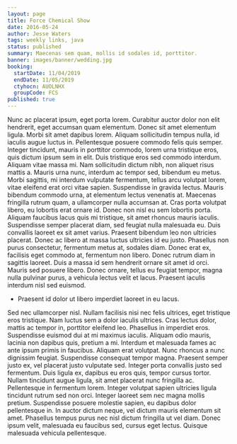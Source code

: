 ```yaml
---
layout: page
title: Force Chemical Show
date: 2016-05-24
author: Jesse Waters
tags: weekly links, java
status: published
summary: Maecenas sem quam, mollis id sodales id, porttitor.
banner: images/banner/wedding.jpg
booking:
  startDate: 11/04/2019
  endDate: 11/05/2019
  ctyhocn: AUOLNHX
  groupCode: FCS
published: true
---
```

Nunc ac placerat ipsum, eget porta lorem. Curabitur auctor dolor non elit hendrerit, eget accumsan quam elementum. Donec sit amet elementum ligula. Morbi sit amet dapibus lorem. Aliquam sollicitudin tempus nulla, id iaculis augue luctus in. Pellentesque posuere commodo felis quis semper. Integer tincidunt, mauris in porttitor commodo, lorem urna tristique eros, quis dictum ipsum sem in elit. Duis tristique eros sed commodo interdum. Aliquam vitae massa mi. Nam sollicitudin dictum nibh, non aliquet risus mattis a. Mauris urna nunc, interdum ac tempor sed, bibendum eu metus. Morbi sagittis, mi interdum vulputate fermentum, tellus arcu volutpat lorem, vitae eleifend erat orci vitae sapien. Suspendisse in gravida lectus. Mauris bibendum commodo urna, at elementum lectus venenatis at. Maecenas fringilla rutrum quam, a ullamcorper nulla accumsan at. Cras porta volutpat libero, eu lobortis erat ornare id.
Donec non nisl eu sem lobortis porta. Aliquam faucibus lacus quis mi tristique, sit amet rhoncus mauris iaculis. Suspendisse semper placerat diam, sed feugiat nulla malesuada eu. Duis convallis laoreet ex sit amet varius. Praesent bibendum leo non ultricies placerat. Donec ac libero at massa luctus ultricies id eu justo. Phasellus non purus consectetur, fermentum metus at, sodales diam. Donec erat ex, facilisis eget commodo at, fermentum non libero. Donec rutrum diam in sagittis laoreet. Duis a massa id sem hendrerit ornare sit amet id orci. Mauris sed posuere libero. Donec ornare, tellus eu feugiat tempor, magna nulla pulvinar purus, a vehicula lectus velit et lacus. Praesent iaculis interdum nisl sed euismod.

* Praesent id dolor ut libero imperdiet laoreet in eu lacus.

Sed nec ullamcorper nisl. Nullam facilisis nisi nec felis ultrices, eget tristique eros tristique. Nam luctus sem a dolor iaculis ultrices. Cras lectus dolor, mattis ac tempor in, porttitor eleifend leo. Phasellus in imperdiet eros. Suspendisse euismod dui at mi maximus iaculis. Aliquam odio mauris, lacinia non dapibus quis, pretium a mi. Interdum et malesuada fames ac ante ipsum primis in faucibus. Aliquam erat volutpat. Nunc rhoncus a nunc dignissim feugiat. Suspendisse consequat tempor magna. Praesent semper justo ex, vel placerat justo vulputate sed. Integer porta convallis justo sed fermentum. Duis ligula ex, dapibus eu eros quis, tempor cursus tortor.
Nullam tincidunt augue ligula, sit amet placerat nunc fringilla ac. Pellentesque in fermentum lorem. Integer volutpat sapien ultricies ligula tincidunt rutrum sed non orci. Integer laoreet sem nec magna mollis pretium. Suspendisse posuere molestie sapien, eu dapibus dolor pellentesque in. In auctor dictum neque, vel dictum mauris elementum sit amet. Phasellus tempus purus nec nisl dictum fringilla ut vel diam. Donec ipsum velit, malesuada eu faucibus sed, cursus eget lectus. Quisque malesuada vehicula pellentesque.
